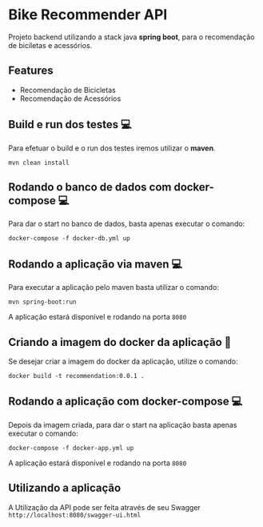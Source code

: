 # Bike Recommender API
Projeto backend utilizando a stack java __spring boot__, para o recomendação de biciletas e acessórios.

## Features
- Recomendação de Bicicletas
- Recomendação de Acessórios

## Build e run dos testes :computer:
Para efetuar o build e o run dos testes iremos utilizar o __maven__.

`mvn clean install`

## Rodando o banco de dados com docker-compose :computer:
Para dar o start no banco de dados, basta apenas executar o comando:

`docker-compose -f docker-db.yml up`

## Rodando a aplicação via maven :computer:
Para executar a aplicação pelo maven basta utilizar o comando:

`mvn spring-boot:run`

A aplicação estará disponível e rodando na porta `8080`

## Criando a imagem do docker da aplicação :scroll:
Se desejar criar a imagem do docker da aplicação, utilize o comando:

`docker build -t recommendation:0.0.1 .`

## Rodando a aplicação com docker-compose :computer:
Depois da imagem criada, para dar o start na aplicação basta apenas executar o comando:

`docker-compose -f docker-app.yml up`

A aplicação estará disponível e rodando na porta `8080`

## Utilizando a aplicação
A Utilização da API pode ser feita através de seu Swagger `http://localhost:8080/swagger-ui.html`
